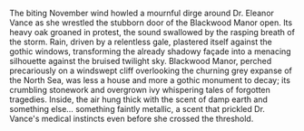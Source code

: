 The biting November wind howled a mournful dirge around Dr. Eleanor Vance as she wrestled the stubborn door of the Blackwood Manor open.  Its heavy oak groaned in protest, the sound swallowed by the rasping breath of the storm.  Rain, driven by a relentless gale, plastered itself against the gothic windows, transforming the already shadowy façade into a menacing silhouette against the bruised twilight sky.  Blackwood Manor, perched precariously on a windswept cliff overlooking the churning grey expanse of the North Sea, was less a house and more a gothic monument to decay; its crumbling stonework and overgrown ivy whispering tales of forgotten tragedies. Inside, the air hung thick with the scent of damp earth and something else… something faintly metallic, a scent that prickled Dr. Vance's medical instincts even before she crossed the threshold.
